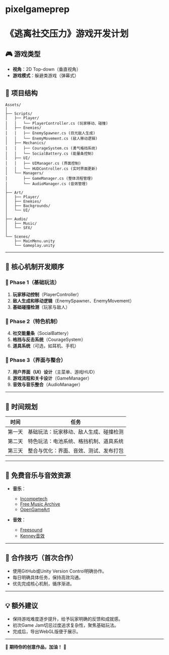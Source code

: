 # pixelgameprep

# 《逃离社交压力》游戏开发计划

## 🎮 游戏类型

* **视角**：2D Top-down（垂直视角）
* **游戏模式**：躲避类游戏（弹幕式）

## 📂 项目结构

```plaintext
Assets/
│
├── Scripts/
│   ├── Player/
│   │   └── PlayerController.cs (玩家移动、碰撞)
│   ├── Enemies/
│   │   ├── EnemySpawner.cs (目光敌人生成)
│   │   └── EnemyMovement.cs (敌人移动逻辑)
│   ├── Mechanics/
│   │   ├── CourageSystem.cs (勇气格挡系统)
│   │   └── SocialBattery.cs (能量条控制)
│   ├── UI/
│   │   ├── UIManager.cs (界面控制)
│   │   └── HUDController.cs (实时界面更新)
│   └── Managers/
│       ├── GameManager.cs (整体流程管理)
│       └── AudioManager.cs (音效管理)
│
├── Art/
│   ├── Player/
│   ├── Enemies/
│   ├── Backgrounds/
│   └── UI/
│
├── Audio/
│   ├── Music/
│   └── SFX/
│
└── Scenes/
    ├── MainMenu.unity
    └── Gameplay.unity
```

---

## 🚩 核心机制开发顺序

### 🔹 Phase 1（基础玩法）

1. **玩家移动控制**（PlayerController）
2. **敌人生成和移动逻辑**（EnemySpawner、EnemyMovement）
3. **基础碰撞检测**（玩家与敌人）

### 🔸 Phase 2（特色机制）

4. **社交能量条**（SocialBattery）
5. **格挡与反击系统**（CourageSystem）
6. **道具系统**（可选，如耳机、手机）

### 🔹 Phase 3（界面与整合）

7. **用户界面（UI）设计**（主菜单、游戏HUD）
8. **游戏流程和关卡设计**（GameManager）
9. **音效与音乐整合**（AudioManager）

---

## 📅 时间规划

| 时间  | 任务                  |
| --- | ------------------- |
| 第一天 | 基础玩法：玩家移动、敌人生成、碰撞检测 |
| 第二天 | 特色玩法：电池系统、格挡机制、道具系统 |
| 第三天 | 整合与优化：界面、音效、测试、发布打包 |

---

## 🎵 免费音乐与音效资源

* **音乐**：

  * [Incompetech](https://incompetech.com/music/)
  * [Free Music Archive](https://freemusicarchive.org/)
  * [OpenGameArt](https://opengameart.org/art-search-advanced?field_art_type_tid[]=12)

* **音效**：

  * [Freesound](https://freesound.org/)
  * [Kenney音效](https://kenney.nl/assets?q=audio)

---

## 🤝 合作技巧（首次合作）

* 使用GitHub或Unity Version Control明确协作。
* 每日明确具体任务，保持高效沟通。
* 优先完成核心机制，循序渐进。

---

## 💡 额外建议

* 保持游戏难度逐步提升，给予玩家明确的反馈和成就感。
* 初次Game Jam切忌过度追求复杂性，聚焦基础玩法。
* 完成后，导出WebGL版便于展示。

---

🚀 **期待你的创意作品，加油！** 🌟
